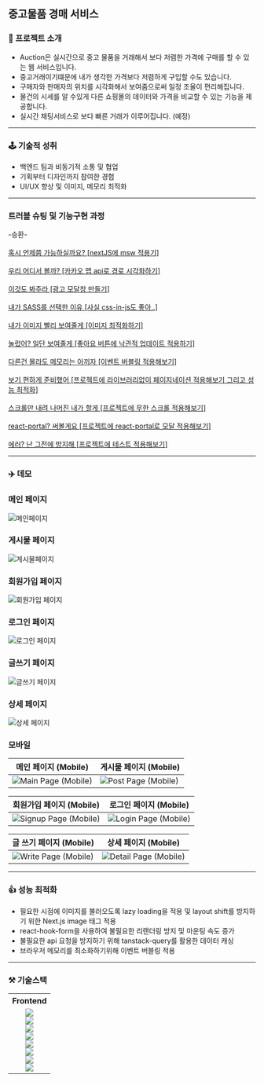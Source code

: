 
##  중고물품 경매 서비스

### 📖 프로젝트 소개

- Auction은 실시간으로 중고 물품을 거래해서 보다 저렴한 가격에 구매를 할 수 있는 웹 서비스입니다.
- 중고거래이기떄문에 내가 생각한 가격보다 저렴하게 구입할 수도 있습니다.
- 구매자와 판매자의 위치를 시각화해서 보여줌으로써 일정 조율이 편리해집니다.
- 물건의 시세를 알 수있게 다른 쇼핑몰의 데이터와 가격을 비교할 수 있는 기능을 제공합니다. 
- 실시간 채팅서비스로 보다 빠른 거래가 이루어집니다. (예정)
---
### 🕹️ 기술적 성취

- 백엔드 팀과 비동기적 소통 및 협업
- 기획부터 디자인까지 참여한 경험
- UI/UX 향상 및 이미지, 메모리 최적화
---
### 트러블 슈팅 및 기능구현 과정
-승환-
<br/><br/>
<a href="https://velog.io/@seunghwan7305/%ED%98%B9%EC%8B%9C-%EC%96%B8%EC%A0%9C%EC%AF%A4-%EA%B0%80%EB%8A%A5%ED%95%98%EC%8B%A4%EA%B9%8C%EC%9A%94-nextJS%EC%97%90-msw-%EC%A0%81%EC%9A%A9%EA%B8%B0">혹시 언제쯤 가능하실까요? [nextJS에 msw 적용기]
</a>
<br/><br/>
<a href="https://velog.io/@seunghwan7305/%EC%9A%B0%EB%A6%AC-%EC%96%B4%EB%94%94%EC%84%9C-%EB%B3%BC%EA%B9%8C-%EC%B9%B4%EC%B9%B4%EC%98%A4-%EB%A7%B5-api%EB%A1%9C-%EA%B2%BD%EB%A1%9C-%EC%8B%9C%EA%B0%81%ED%99%94%ED%95%98%EA%B8%B0">
우리 어디서 볼까? [카카오 맵 api로 경로 시각화하기]</a>
<br/><br/>
<a href="https://velog.io/@seunghwan7305/%EA%B4%91%EA%B3%A0-%EB%AA%A8%EB%8B%AC%EC%B0%BD-%EB%A7%8C%EB%93%A4%EA%B8%B0">이것도 봐주라 [광고 모달창 만들기]</a>
<br/><br/>
<a href="https://velog.io/@seunghwan7305/%EB%82%B4%EA%B0%80-SASS%EB%A5%BC-%EC%84%A0%ED%83%9D%ED%95%9C-%EC%9D%B4%EC%9C%A0">내가 SASS를 선택한 이유 [사실 css-in-js도 좋아..]</a>
<br/><br/>
<a href="https://velog.io/@seunghwan7305/%ED%94%84%EB%A1%9C%EC%A0%9D%ED%8A%B8%EC%97%90-nextimage-%EB%8F%84%EC%9E%85%ED%95%98%EA%B8%B0">내가 이미지 빨리 보여줄게 [이미지 최적화하기]</a>
<br/><br/>
<a href="https://velog.io/@seunghwan7305/%ED%94%84%EB%A1%9C%EC%A0%9D%ED%8A%B8%EC%97%90-%EC%A2%8B%EC%95%84%EC%9A%94-%EB%82%99%EA%B4%80%EC%A0%81-%EC%97%85%EB%8D%B0%EC%9D%B4%ED%8A%B8-%EC%A0%81%EC%9A%A9%ED%95%98%EA%B8%B0">눌렀어? 일단 보여줄게 [좋아요 버튼에 낙관적 업데이트 적용하기]</a>
<br/><br/>
<a href="https://velog.io/@seunghwan7305/%ED%94%84%EB%A1%9C%EC%A0%9D%ED%8A%B8%EC%97%90-%EC%9D%B4%EB%B2%A4%ED%8A%B8-%EB%B2%84%EB%B8%94%EB%A7%81-%EC%A0%81%EC%9A%A9%ED%95%B4%EB%B3%B4%EA%B8%B0">다른건 몰라도 메모리는 아끼자 [이벤트 버블링 적용해보기]</a>
<br/><br/>
<a href="https://velog.io/@seunghwan7305/%ED%94%84%EB%A1%9C%EC%A0%9D%ED%8A%B8%EC%97%90-%EB%9D%BC%EC%9D%B4%EB%B8%8C%EB%9F%AC%EB%A6%AC%EC%97%86%EC%9D%B4-%ED%8E%98%EC%9D%B4%EC%A7%80%EB%84%A4%EC%9D%B4%EC%85%98-%EC%A0%81%EC%9A%A9%ED%95%B4%EB%B3%B4%EA%B8%B0">보기 편하게 준비했어 [프로젝트에 라이브러리없이 페이지네이션 적용해보기 그리고 성능 최적화]</a>
<br/><br/>
<a href="https://velog.io/@seunghwan7305/%EB%AC%B4%ED%95%9C-%EC%8A%A4%ED%81%AC%EB%A1%A4-%EC%A0%81%EC%9A%A9%ED%95%B4%EB%B3%B4%EA%B8%B0">스크롤만 내려 나머진 내가 할게 [프로젝트에 무한 스크롤 적용해보기]</a>
<br/><br/>
<a href="https://velog.io/@seunghwan7305/react-portal%EB%A1%9C-%EB%AA%A8%EB%8B%AC-%EC%A0%81%EC%9A%A9%ED%95%98%EA%B8%B0">react-portal? 써볼게요 [프로젝트에 react-portal로 모달 적용해보기]</a>
<br/><br/>
<a href="https://velog.io/@seunghwan7305/%EB%A6%AC%EC%95%A1%ED%8A%B8-%EC%BF%BC%EB%A6%AC%EB%A1%9C-%ED%86%B5%ED%95%A9-%ED%85%8C%EC%8A%A4%ED%8A%B8%EB%A5%BC-%ED%95%B4%EB%B3%B4%EC%9E%90">에러? 난 그전에 방지해 [프로젝트에 테스트 적용해보기]</a>

---
### ✈️ 데모

<!-- 데스크탑 -->
<div>
  <h3>메인 페이지</h3>
  <img src="https://github.com/CarrotAuction/frontend/assets/78102507/42941800-a2e2-4a2e-82ff-4c95b481e7cd" alt="메인페이지" style="max-width: 100%; height: auto;">
</div>

<div>
  <h3>게시물 페이지</h3>
  <img src="https://github.com/CarrotAuction/frontend/assets/78102507/ac6c5be0-6d3e-490a-9f45-4ca17a215a36" alt="게시물페이지" style="max-width: 100%; height: auto;">
</div>

<div>
  <h3>회원가입 페이지</h3>
  <img src="https://github.com/CarrotAuction/frontend/assets/78102507/f360782e-fc83-45f2-8bfa-f040d9e3c748" alt="회원가입 페이지" style="max-width: 100%; height: auto;">
</div>

<div>
  <h3>로그인 페이지</h3>
  <img src="https://github.com/CarrotAuction/frontend/assets/78102507/5de9f08e-4902-4f5d-8afd-5c2b0e8ebe4a" alt="로그인 페이지" style="max-width: 100%; height: auto;">
</div>

<div>
  <h3>글쓰기 페이지</h3>
  <img src="https://github.com/CarrotAuction/frontend/assets/78102507/f5b30aee-0b90-4ee5-a898-15af46c5a514" alt="글쓰기 페이지" style="max-width: 100%; height: auto;">
</div>

<div>
  <h3>상세 페이지</h3>
  <img src="https://github.com/CarrotAuction/frontend/assets/78102507/4c110085-a4f0-4b45-ad7e-8cfb7f8c4388" alt="상세 페이지" style="max-width: 100%; height: auto;">
</div>

<!-- 모바일 -->

### 모바일

| 메인 페이지 (Mobile)                 | 게시물 페이지 (Mobile)                 |
| ----------------------------------- | ----------------------------------- |
| ![Main Page (Mobile)](https://github.com/CarrotAuction/frontend/assets/78102507/3847470c-75cf-492d-90af-7162f00bcd26) | ![Post Page (Mobile)](https://github.com/CarrotAuction/frontend/assets/78102507/e5ac4924-2391-4d65-b037-a6351e57fe1c) |

| 회원가입 페이지 (Mobile)               | 로그인 페이지 (Mobile)                |
| ----------------------------------- | ----------------------------------- |
| ![Signup Page (Mobile)](https://github.com/CarrotAuction/frontend/assets/78102507/e51a86ed-8659-4491-9dd8-e89b5038a6b3) | ![Login Page (Mobile)](https://github.com/CarrotAuction/frontend/assets/78102507/fa5d0859-a64a-4bf1-bf0b-5ea9521d6476) |

| 글 쓰기 페이지 (Mobile)                | 상세 페이지 (Mobile)               |
| ----------------------------------- | ----------------------------------- |
| ![Write Page (Mobile)](https://github.com/CarrotAuction/frontend/assets/78102507/a7b04d76-e33b-403a-ae94-718f5dccb9f1) | ![Detail Page (Mobile)](https://github.com/CarrotAuction/frontend/assets/78102507/adc0b748-f933-4177-976a-079cffad77c9) |


---
### 👍 성능 최적화
- 필요한 시점에 이미지를 불러오도록 lazy loading을 적용 및 layout shift를 방지하기 위한 Next.js image 태그 적용
- react-hook-form을 사용하여 불필요한 리랜더링 방지 및 마운팅 속도 증가
- 불필요한 api 요청을 방지하기 위해 tanstack-query를 활용한 데이터 캐싱
- 브라우저 메모리를 최소화하기위해 이벤트 버블링 적용

---
### ⚒️ 기술스택
<table>
  <tbody>
    <tr>
      <th align="center" >Frontend</th>
    </tr>
    <tr>
      <td align="center"> 
        <img src="https://img.shields.io/badge/TypeScript-3178C6?style=flat&logo=typescript&logoColor=white">
        <br />
        <img src="https://img.shields.io/badge/Next.js-000000?style=flat&logo=next.js&logoColor=white">
        <br />
        <img src="https://img.shields.io/badge/React Query-FF4154?flat&logo=reactquery&logoColor=white">
        <br />
        <img src="https://img.shields.io/badge/Recoil-3578E5?style=flat&logo=Recoil&logoColor=white" />
        <br />
        <img src="https://img.shields.io/badge/Framer Motion-0055FF?style=flat&logo=Framer&logoColor=white" />
        <br />
        <img src="https://img.shields.io/badge/Sass-CC6699?style=flat&logo=Sass&logoColor=white" />
        <br />
        <img src="https://img.shields.io/badge/RTL-FFFFFF?style=flat" />
        <br />
        <img src="https://img.shields.io/badge/Jest-C21325?style=flat&logo=Jest&logoColor=white" />
        <br />


